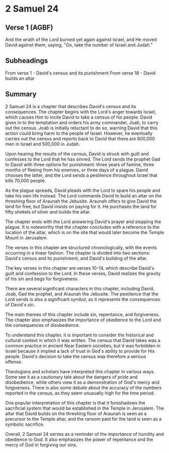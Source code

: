 # 2 Samuel 24

## Verse 1 (AGBF)

And the wrath of the Lord burned yet again against Israel, and He moved David against them, saying, "Go, take the number of Israel and Judah."

## Subheadings

From verse 1 - David's census and its punishment
From verse 18 - David builds an altar

## Summary

2 Samuel 24 is a chapter that describes David's census and its consequences. The chapter begins with the Lord's anger towards Israel, which causes Him to incite David to take a census of his people. David gives in to the temptation and orders his army commander, Joab, to carry out the census. Joab is initially reluctant to do so, warning David that this action could bring harm to the people of Israel. However, he eventually carries out the census and reports back to David that there are 800,000 men in Israel and 500,000 in Judah.

Upon hearing the results of the census, David is struck with guilt and confesses to the Lord that he has sinned. The Lord sends the prophet Gad to David with three options for punishment: three years of famine, three months of fleeing from his enemies, or three days of a plague. David chooses the latter, and the Lord sends a pestilence throughout Israel that kills 70,000 people.

As the plague spreads, David pleads with the Lord to spare his people and take his own life instead. The Lord commands David to build an altar on the threshing floor of Araunah the Jebusite. Araunah offers to give David the land for free, but David insists on paying for it. He purchases the land for fifty shekels of silver and builds the altar.

The chapter ends with the Lord answering David's prayer and stopping the plague. It is noteworthy that the chapter concludes with a reference to the location of the altar, which is on the site that would later become the Temple Mount in Jerusalem.

The verses in this chapter are structured chronologically, with the events occurring in a linear fashion. The chapter is divided into two sections: David's census and its punishment, and David's building of the altar.

The key verses in this chapter are verses 10-14, which describe David's guilt and confession to the Lord. In these verses, David realizes the gravity of his sin and begs for forgiveness.

There are several significant characters in this chapter, including David, Joab, Gad the prophet, and Araunah the Jebusite. The pestilence that the Lord sends is also a significant symbol, as it represents the consequences of David's sin.

The main themes of this chapter include sin, repentance, and forgiveness. The chapter also emphasizes the importance of obedience to the Lord and the consequences of disobedience.

To understand this chapter, it is important to consider the historical and cultural context in which it was written. The census that David takes was a common practice in ancient Near Eastern societies, but it was forbidden in Israel because it implied a lack of trust in God's ability to provide for His people. David's decision to take the census was therefore a serious offense.

Theologians and scholars have interpreted this chapter in various ways. Some see it as a cautionary tale about the dangers of pride and disobedience, while others view it as a demonstration of God's mercy and forgiveness. There is also some debate about the accuracy of the numbers reported in the census, as they seem unusually high for the time period.

One popular interpretation of this chapter is that it foreshadows the sacrificial system that would be established in the Temple in Jerusalem. The altar that David builds on the threshing floor of Araunah is seen as a precursor to the Temple altar, and the ransom paid for the land is seen as a symbolic sacrifice.

Overall, 2 Samuel 24 serves as a reminder of the importance of humility and obedience to God. It also emphasizes the power of repentance and the mercy of God in forgiving our sins.